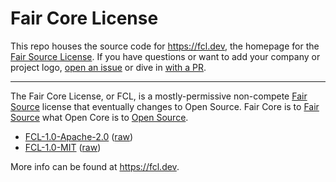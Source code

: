 # Fair Core License

This repo houses the source code for https://fcl.dev, the homepage for the [Fair Source License](https://fcl.dev).
If you have questions or want to add your company or project logo, [open an issue](https://github.com/keygen-sh/fcl.dev/issues)
or dive in [with a PR](https://github.com/keygen-sh/fcl.dev/pulls).

---

The Fair Core License, or FCL, is a mostly-permissive non-compete [Fair Source](https://fair.io)
license that eventually changes to Open Source. Fair Core is to [Fair Source](https://fair.io)
what Open Core is to [Open Source](https://opensource.org).

- [FCL-1.0-Apache-2.0](https://github.com/keygen-sh/fcl.dev/tree/master/FCL-1.0-Apache-2.0.md) ([raw](https://github.com/keygen-sh/fcl.dev/raw/master/FCL-1.0-Apache-2.0.md))
- [FCL-1.0-MIT](https://github.com/keygen-sh/fcl.dev/tree/master/FCL-1.0-MIT.md) ([raw](https://github.com/keygen-sh/fcl.dev/raw/master/FCL-1.0-MIT.md))

More info can be found at https://fcl.dev.
